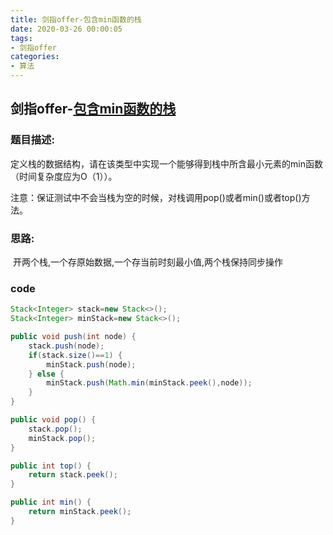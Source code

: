 ```yaml
---
title: 剑指offer-包含min函数的栈
date: 2020-03-26 00:00:05
tags:
- 剑指offer
categories:
- 算法
---
```

## 剑指offer-[包含min函数的栈](https://www.nowcoder.com/practice/4c776177d2c04c2494f2555c9fcc1e49?tpId=13&tqId=11173&tPage=1&rp=1&ru=/ta/coding-interviews&qru=/ta/coding-interviews/question-ranking)

### 题目描述:

定义栈的数据结构，请在该类型中实现一个能够得到栈中所含最小元素的min函数（时间复杂度应为O（1））。

注意：保证测试中不会当栈为空的时候，对栈调用pop()或者min()或者top()方法。

<!--more-->
### 思路:

​	开两个栈,一个存原始数据,一个存当前时刻最小值,两个栈保持同步操作

### code

```java
Stack<Integer> stack=new Stack<>();
Stack<Integer> minStack=new Stack<>();

public void push(int node) {
    stack.push(node);
    if(stack.size()==1) {
        minStack.push(node);
    } else {
        minStack.push(Math.min(minStack.peek(),node));
    }
}

public void pop() {
    stack.pop();
    minStack.pop();
}

public int top() {
    return stack.peek();
}

public int min() {
    return minStack.peek();
}
```

